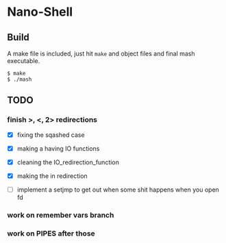 # Nano-Shell

## Build

A make file is included, just hit `make` and object files and final mash 
executable.

```
$ make
$ ./mash
```

## TODO

### finish >, <, 2> redirections

* [x] fixing the sqashed case

* [x] making a having IO functions

* [x] cleaning the IO_redirection_function

* [x] making the in redirection

* [ ] implement a setjmp to get out when some shit happens when you open fd


### work on remember vars branch


### work on PIPES after those



